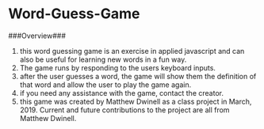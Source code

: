 # Word-Guess-Game

###Overview###
1. this word guessing game is an exercise in applied javascript and can also be useful for learning new words in a fun way.
2. The game runs by responding to the users keyboard inputs.
3. after the user guesses a word, the game will show them the definition of that word and allow the user to play the game again.
4. if you need any assistance with the game, contact the creator.
5. this game was created by Matthew Dwinell as a class project in March, 2019. Current and future contributions to the project are all from Matthew Dwinell.